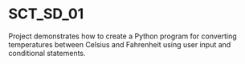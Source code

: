 # SCT_SD_01
Project demonstrates how to create a Python program for converting temperatures between Celsius and Fahrenheit using user input and conditional statements.
